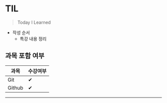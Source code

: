 # TIL

> Today I Learned



- 작성 순서
  - 특강 내용 정리



## 과목 포함 여부

| 과목   | 수강여부 |
| ------ | -------- |
| Git    | ✔        |
| Github | ✔        |

---

